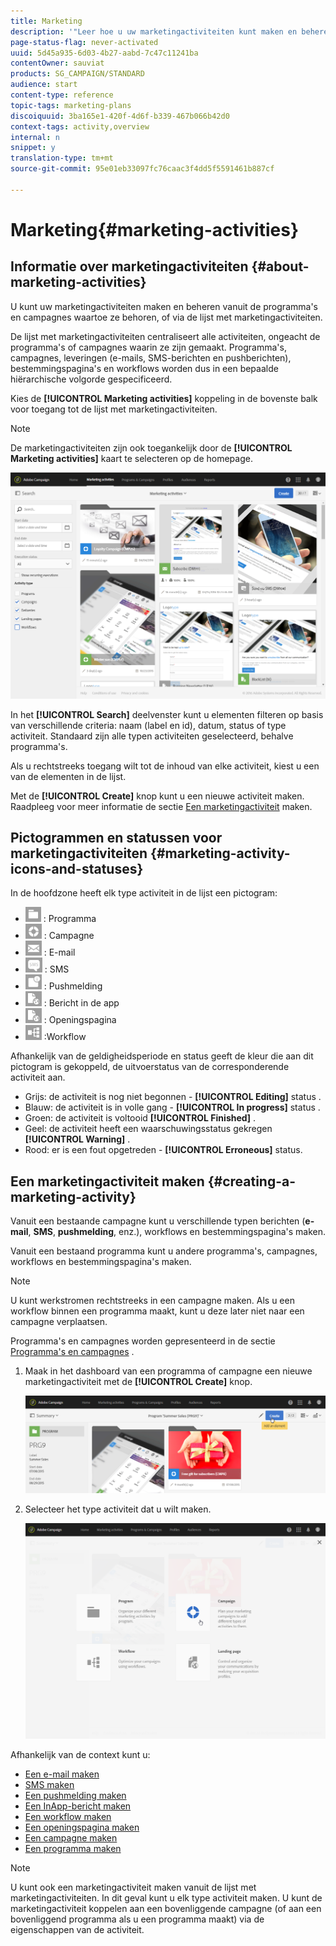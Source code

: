 ```yaml
---
title: Marketing
description: '"Leer hoe u uw marketingactiviteiten kunt maken en beheren: campagnes, e-mail, SMS en pushberichten, bestemmingspagina''s, workflows. U kunt gemakkelijk een nieuwe activiteit ontwerpen, bestaande uitgeven, en hun status en geldigheid raadplegen."'
page-status-flag: never-activated
uuid: 5d45a935-6d03-4b27-aabd-7c47c11241ba
contentOwner: sauviat
products: SG_CAMPAIGN/STANDARD
audience: start
content-type: reference
topic-tags: marketing-plans
discoiquuid: 3ba165e1-420f-4d6f-b339-467b066b42d0
context-tags: activity,overview
internal: n
snippet: y
translation-type: tm+mt
source-git-commit: 95e01eb33097fc76caac3f4dd5f5591461b887cf

---
```



# Marketing{#marketing-activities}

## Informatie over marketingactiviteiten {#about-marketing-activities}

U kunt uw marketingactiviteiten maken en beheren vanuit de programma&#39;s en campagnes waartoe ze behoren, of via de lijst met marketingactiviteiten.

De lijst met marketingactiviteiten centraliseert alle activiteiten, ongeacht de programma&#39;s of campagnes waarin ze zijn gemaakt. Programma&#39;s, campagnes, leveringen (e-mails, SMS-berichten en pushberichten), bestemmingspagina&#39;s en workflows worden dus in een bepaalde hiërarchische volgorde gespecificeerd.

Kies de **[!UICONTROL Marketing activities]** koppeling in de bovenste balk voor toegang tot de lijst met marketingactiviteiten.

>[!NOTE]
>
>De marketingactiviteiten zijn ook toegankelijk door de **[!UICONTROL Marketing activities]** kaart te selecteren op de homepage.

![](assets/marketing_activities_1.png)

In het **[!UICONTROL Search]** deelvenster kunt u elementen filteren op basis van verschillende criteria: naam (label en id), datum, status of type activiteit. Standaard zijn alle typen activiteiten geselecteerd, behalve programma&#39;s.

Als u rechtstreeks toegang wilt tot de inhoud van elke activiteit, kiest u een van de elementen in de lijst.

Met de **[!UICONTROL Create]** knop kunt u een nieuwe activiteit maken. Raadpleeg voor meer informatie de sectie [Een marketingactiviteit](#creating-a-marketing-activity) maken.

## Pictogrammen en statussen voor marketingactiviteiten {#marketing-activity-icons-and-statuses}

In de hoofdzone heeft elk type activiteit in de lijst een pictogram:

* ![](assets/marketing_program_icon.png) : Programma
* ![](assets/marketing_campaign_icon.png) : Campagne
* ![](assets/marketing_email_icon.png) : E-mail
* ![](assets/marketing_sms_icon.png) : SMS
* ![](assets/marketing_push_icon.png) : Pushmelding
* ![](assets/marketing_lp_icon.png) : Bericht in de app
* ![](assets/marketing_lp_icon.png) : Openingspagina
* ![](assets/marketing_workflow_icon.png) :Workflow

Afhankelijk van de geldigheidsperiode en status geeft de kleur die aan dit pictogram is gekoppeld, de uitvoerstatus van de corresponderende activiteit aan.

* Grijs: de activiteit is nog niet begonnen - **[!UICONTROL Editing]** status .
* Blauw: de activiteit is in volle gang - **[!UICONTROL In progress]** status .
* Groen: de activiteit is voltooid **[!UICONTROL Finished]** .
* Geel: de activiteit heeft een waarschuwingsstatus gekregen **[!UICONTROL Warning]** .
* Rood: er is een fout opgetreden - **[!UICONTROL Erroneous]** status.

## Een marketingactiviteit maken {#creating-a-marketing-activity}

Vanuit een bestaande campagne kunt u verschillende typen berichten (**e-mail**, **SMS**, **pushmelding**, enz.), workflows en bestemmingspagina&#39;s maken.

Vanuit een bestaand programma kunt u andere programma&#39;s, campagnes, workflows en bestemmingspagina&#39;s maken.

>[!NOTE]
>
>U kunt werkstromen rechtstreeks in een campagne maken. Als u een workflow binnen een programma maakt, kunt u deze later niet naar een campagne verplaatsen.

Programma&#39;s en campagnes worden gepresenteerd in de sectie [Programma&#39;s en campagnes](../../start/using/programs-and-campaigns.md) .

1. Maak in het dashboard van een programma of campagne een nieuwe marketingactiviteit met de **[!UICONTROL Create]** knop.

   ![](assets/marketing_activiy_creation_1.png)

1. Selecteer het type activiteit dat u wilt maken.

   ![](assets/marketing_activiy_creation_2.png)

Afhankelijk van de context kunt u:

* [Een e-mail maken](../../channels/using/creating-an-email.md)
* [SMS maken](../../channels/using/creating-an-sms-message.md)
* [Een pushmelding maken](../../channels/using/preparing-and-sending-a-push-notification.md)
* [Een InApp-bericht maken](../../channels/using/about-in-app-messaging.md)
* [Een workflow maken](../../automating/using/building-a-workflow.md#creating-a-workflow)
* [Een openingspagina maken](../../channels/using/getting-started-with-landing-pages.md)
* [Een campagne maken](../../start/using/programs-and-campaigns.md#creating-a-campaign)
* [Een programma maken](../../start/using/programs-and-campaigns.md#creating-a-program)

>[!NOTE]
>
>U kunt ook een marketingactiviteit maken vanuit de lijst met marketingactiviteiten. In dit geval kunt u elk type activiteit maken. U kunt de marketingactiviteit koppelen aan een bovenliggende campagne (of aan een bovenliggend programma als u een programma maakt) via de eigenschappen van de activiteit.


